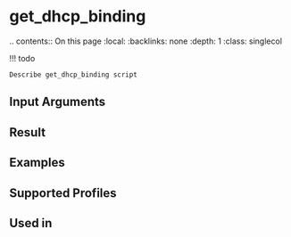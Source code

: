 

# get_dhcp_binding

.. contents:: On this page
    :local:
    :backlinks: none
    :depth: 1
    :class: singlecol

<!-- prettier-ignore -->
!!! todo

    Describe get_dhcp_binding script

Input Arguments
---------------

Result
------

Examples
--------

Supported Profiles
------------------

Used in
-------
